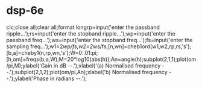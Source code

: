 # dsp-6e
clc;close all;clear all;format longrp=input('enter the passband ripple...');rs=input('enter the stopband ripple...');wp=input('enter the passband freq...');ws=input('enter the stopband freq...');fs=input('enter the sampling freq...');w1=2*wp/fs;w2=2*ws/fs;[n,wn]=cheb1ord(w1,w2,rp,rs,'s');[b,a]=cheby1(n,rp,wn,'s');W=0:.01:pi;[h,om]=freqs(b,a,W);M=20*log10(abs(h));An=angle(h);subplot(2,1,1);plot(om/pi,M);ylabel('Gain in dB --.');xlabel('(a) Normalised frequency --.');subplot(2,1,2);plot(om/pi,An);xlabel('b) Normalised frequency --.');ylabel('Phase in radians --.');
